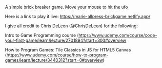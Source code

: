 A simple brick breaker game.  Move your mouse to hit the ufo

Here is a link to play it live:  https://marie-allpress-brickgame.netlify.app/


I give all credit to Chris DeLeon (@ChrisDeLeon) for the following: 

Intro to Game Programming course (https://www.udemy.com/course/code-your-first-game/learn/lecture/2701894?start=300#overview 

How to Program Games: Tile Classics in JS for HTML5 Canvas  (https://www.udemy.com/course/how-to-program-games/learn/lecture/3440312?start=0#overview)
